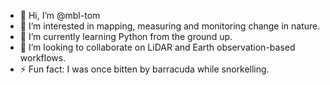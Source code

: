 - 👋 Hi, I’m @mbl-tom
- 👀 I’m interested in mapping, measuring and monitoring change in nature.
- 🌱 I’m currently learning Python from the ground up.
- 💞️ I’m looking to collaborate on LiDAR and Earth observation-based workflows.
- ⚡ Fun fact: I was once bitten by barracuda while snorkelling. 

<!---
mbl-tom/mbl-tom is a ✨ special ✨ repository because its `README.md` (this file) appears on your GitHub profile.
You can click the Preview link to take a look at your changes.
--->
